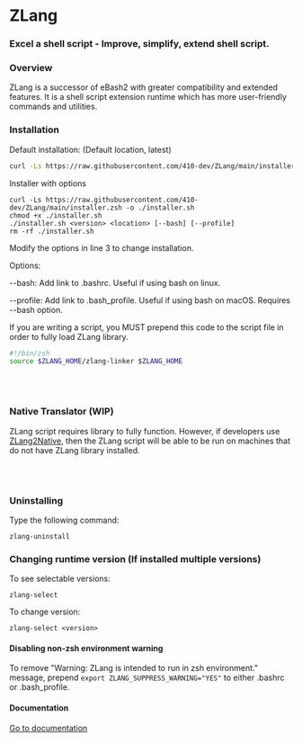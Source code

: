 # ZLang

### Excel a shell script - Improve, simplify, extend shell script.

### Overview

ZLang is a successor of eBash2 with greater compatibility and extended features. It is a shell script extension runtime which has more user-friendly commands and utilities.

### Installation

Default installation: (Default location, latest)

```bash 
curl -Ls https://raw.githubusercontent.com/410-dev/ZLang/main/installer.zsh | zsh
```


Installer with options
```shell
curl -Ls https://raw.githubusercontent.com/410-dev/ZLang/main/installer.zsh -o ./installer.sh
chmod +x ./installer.sh
./installer.sh <version> <location> [--bash] [--profile]
rm -rf ./installer.sh
```

Modify the options in line 3 to change installation.

Options:

--bash: Add link to .bashrc. Useful if using bash on linux.

--profile: Add link to .bash_profile. Useful if using bash on macOS. Requires --bash option.





If you are writing a script, you MUST prepend this code to the script file in order to fully load ZLang library.

```bash
#!/bin/zsh
source $ZLANG_HOME/zlang-linker $ZLANG_HOME
```

<br>
<br>

### Native Translator (WIP)

ZLang script requires library to fully function. However, if developers use [ZLang2Native](https://github.com/410-dev/ZLang2Native), then the ZLang script will be able to be run on machines that do not have ZLang library installed.

<br>

<br>

### Uninstalling

Type the following command:

```shell
zlang-uninstall
```



### Changing runtime version (If installed multiple versions)

To see selectable versions:

```shell
zlang-select
```

To change version:

```shell
zlang-select <version>
```



#### Disabling non-zsh environment warning

To remove "Warning: ZLang is intended to run in zsh environment." message, prepend `export ZLANG_SUPPRESS_WARNING="YES"` to either .bashrc or .bash_profile.



#### Documentation

[Go to documentation](./doc/Main.md)

